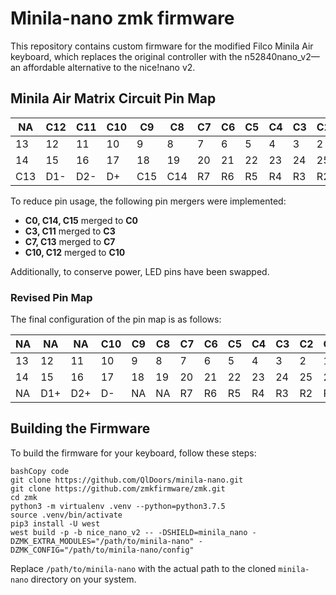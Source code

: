 # Minila-nano zmk firmware

This repository contains custom firmware for the modified Filco Minila Air keyboard, which replaces the original controller with the n52840nano_v2—an affordable alternative to the nice!nano v2.

## Minila Air Matrix Circuit Pin Map

| NA   | C12  | C11  | C10  | C9   | C8   | C7   | C6   | C5   | C4   | C3   | C2   | C1   | C0   |
| ---- | ---- | ---- | ---- | ---- | ---- | ---- | ---- | ---- | ---- | ---- | ---- | ---- | ---- |
| 13   | 12   | 11   | 10   | 9    | 8    | 7    | 6    | 5    | 4    | 3    | 2    | 1    | P3/0 |
| 14   | 15   | 16   | 17   | 18   | 19   | 20   | 21   | 22   | 23   | 24   | 25   | 26   | 27   |
| C13  | D1-  | D2-  | D+   | C15  | C14  | R7   | R6   | R5   | R4   | R3   | R2   | R1   | R0   |

To reduce pin usage, the following pin mergers were implemented:

- **C0, C14, C15** merged to **C0**
- **C3, C11** merged to **C3**
- **C7, C13** merged to **C7**
- **C10, C12** merged to **C10**

Additionally, to conserve power, LED pins have been swapped.

### Revised Pin Map

The final configuration of the pin map is as follows:

| NA   | NA   | NA   | C10  | C9   | C8   | C7   | C6   | C5   | C4   | C3   | C2   | C1   | C0   |
| ---- | ---- | ---- | ---- | ---- | ---- | ---- | ---- | ---- | ---- | ---- | ---- | ---- | ---- |
| 13   | 12   | 11   | 10   | 9    | 8    | 7    | 6    | 5    | 4    | 3    | 2    | 1    | P3/0 |
| 14   | 15   | 16   | 17   | 18   | 19   | 20   | 21   | 22   | 23   | 24   | 25   | 26   | 27   |
| NA   | D1+  | D2+  | D-   | NA   | NA   | R7   | R6   | R5   | R4   | R3   | R2   | R1   | R0   |

## Building the Firmware

To build the firmware for your keyboard, follow these steps:

```
bashCopy code
git clone https://github.com/QlDoors/minila-nano.git
git clone https://github.com/zmkfirmware/zmk.git
cd zmk
python3 -m virtualenv .venv --python=python3.7.5
source .venv/bin/activate
pip3 install -U west
west build -p -b nice_nano_v2 -- -DSHIELD=minila_nano -DZMK_EXTRA_MODULES="/path/to/minila-nano" -DZMK_CONFIG="/path/to/minila-nano/config"
```

Replace `/path/to/minila-nano` with the actual path to the cloned `minila-nano` directory on your system.